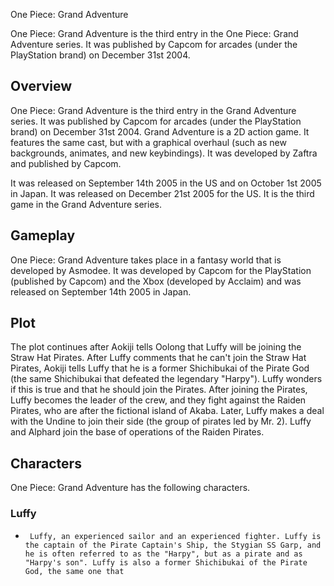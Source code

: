One Piece: Grand Adventure

One Piece: Grand Adventure is the third entry in the One Piece: Grand Adventure series. It was published by Capcom for arcades (under the PlayStation brand) on December 31st 2004.

## Overview

One Piece: Grand Adventure is the third entry in the Grand Adventure series. It was published by Capcom for arcades (under the PlayStation brand) on December 31st 2004. Grand Adventure is a 2D action game. It features the same cast, but with a graphical overhaul (such as new backgrounds, animates, and new keybindings). It was developed by Zaftra and published by Capcom.

It was released on September 14th 2005 in the US and on October 1st 2005 in Japan. It was released on December 21st 2005 for the US. It is the third game in the Grand Adventure series.

## Gameplay

One Piece: Grand Adventure takes place in a fantasy world that is developed by Asmodee. It was developed by Capcom for the PlayStation (published by Capcom) and the Xbox (developed by Acclaim) and was released on September 14th 2005 in Japan.

## Plot

The plot continues after Aokiji tells Oolong that Luffy will be joining the Straw Hat Pirates. After Luffy comments that he can't join the Straw Hat Pirates, Aokiji tells Luffy that he is a former Shichibukai of the Pirate God (the same Shichibukai that defeated the legendary "Harpy"). Luffy wonders if this is true and that he should join the Pirates. After joining the Pirates, Luffy becomes the leader of the crew, and they fight against the Raiden Pirates, who are after the fictional island of Akaba. Later, Luffy makes a deal with the Undine to join their side (the group of pirates led by Mr. 2). Luffy and Alphard join the base of operations of the Raiden Pirates.

## Characters

One Piece: Grand Adventure has the following characters.

### Luffy

*      Luffy, an experienced sailor and an experienced fighter. Luffy is the captain of the Pirate Captain's Ship, the Stygian SS Garp, and he is often referred to as the "Harpy", but as a pirate and as "Harpy's son". Luffy is also a former Shichibukai of the Pirate God, the same one that